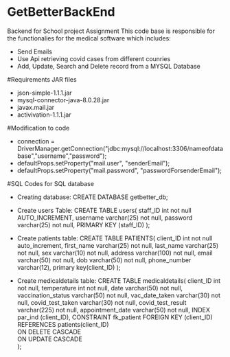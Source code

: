 # GetBetterBackEnd
Backend for School project Assignment
This code base is responsible for the functionalies for the medical software which includes:
 - Send Emails
 - Use Api retrieving covid cases from different counries
 - Add, Update, Search and Delete record from a MYSQL Database

#Requirements
JAR files 
 - json-simple-1.1.1.jar
 - mysql-connector-java-8.0.28.jar
 - javax.mail.jar
 - activivation-1.1.1.jar

#Modification to code
 - connection = DriverManager.getConnection("jdbc:mysql://localhost:3306/nameofdatabase","username","password");
 - defaultProps.setProperty("mail.user", "senderEmail");
 - defaultProps.setProperty("mail.password", "passwordForsenderEmail");


#SQL Codes for SQL database
  - Creating database: CREATE DATABASE getbetter_db;
  - Create users Table: CREATE TABLE users(
                     staff_ID int not null AUTO_INCREMENT,
                     username varchar(25) not null,
                     password varchar(25) not null,
                     PRIMARY KEY (staff_ID)
                     );
                     
  - Create patients table: CREATE TABLE PATIENTS(
                            client_ID int not null auto_increment,
                            first_name varchar(25) not null,
                            last_name varchar(25) not null,
                            sex varchar(10) not null,
                            address varchar(100) not null,
                            email varchar(50) not null,
                            dob varchar(50) not null,
                            phone_number varchar(12),
                            primary key(client_ID)
                            );
                            
  - Create medicaldetails table: CREATE TABLE medicaldetails(
                                  client_ID int not null,
                                  temperature int not null,
                                  date varchar(50) not null,
                                  vaccination_status varchar(50) not null,
                                  vac_date_taken varchar(30) not null,
                                  covid_test_taken varchar(30) not null,
                                  covid_test_result varchar(225) not null,
                                  appointment_date varchar(50) not null,
                                  INDEX par_ind (client_ID),
                                  CONSTRAINT fk_patient FOREIGN KEY (client_ID)  
                                  REFERENCES patients(client_ID)  
                                  ON DELETE CASCADE  
                                  ON UPDATE CASCADE  
                                  );
      
